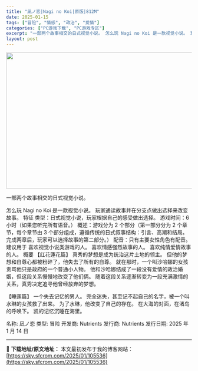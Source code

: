 ```yaml
---
title: "凪ノ恋|Nagi no Koi|原版|812M"
date: 2025-01-15
tags: ["冒险", "情感", "政治", "爱情"]
categories: ["PC游戏下载", "PC游戏专区"]
excerpt: "一部两个故事相交的日式视觉小说。 怎么玩 Nagi no Koi 是一款视觉小说。 玩家通读故事并在分支点做出选择来改变故事。 特征 类型：日式视觉小说，玩家根据自己的感受做出选择。 游戏时间：6 小时（如果您听完所有语音。） 概述：游戏分为 2 个部分（第一部分分为 2 个章节，每个章节由 3 个&hellip;"
layout: post
---
```


<img class="aligncenter size-full wp-image-105537" src="https://sky.sfcrom.com/wp-content/uploads/2025/01/2025011502345936.webp" alt="" width="660" height="370" />

一部两个故事相交的日式视觉小说。

怎么玩
Nagi no Koi 是一款视觉小说。
玩家通读故事并在分支点做出选择来改变故事。
特征
类型：日式视觉小说，玩家根据自己的感受做出选择。
游戏时间：6 小时（如果您听完所有语音。）
概述：游戏分为 2 个部分（第一部分分为 2 个章节，每个章节由 3 个部分组成，遵循传统的日式叙事结构：引言、高潮和结局。完成两章后，玩家可以选择故事的第二部分。）
配音：只有主要女性角色有配音。
建议用于
喜欢视觉小说类游戏的人。
喜欢情感强烈故事的人。
喜欢纯情爱情故事的人。
概要
【红花蓮花篇】
真秀的梦想是成为统治这片土地的领主。
但他的梦想和自尊心都被粉碎了，他失去了所有的自尊。
就在那时，一个叫沙哈娜的女孩责骂他只是政府的一个普通小人物。
他和沙哈娜结成了一段没有爱情的政治婚姻，但这段关系慢慢地改变了他们俩。
随着这段关系逐渐转变为一段充满激情的关系，真秀决定追寻他曾经放弃的梦想。

【睡莲篇】
一个失去记忆的男人。
完全迷失，甚至记不起自己的名字，被一个叫水琳的女孩救了出来。
为了水琳，他改变了自己的存在。
在大海的对面，在渚鸟的呼唤下。
凯的记忆沉睡在海里。

名称: 凪ノ恋
类型: 冒险
开发商: Nutrients
发行商: Nutrients
发行日期: 2025 年 1 月 14 日

---
📖 **下载地址/原文地址：** 本文最初发布于我的博客网站：[https://sky.sfcrom.com/2025/01/105536](https://sky.sfcrom.com/2025/01/105536)
